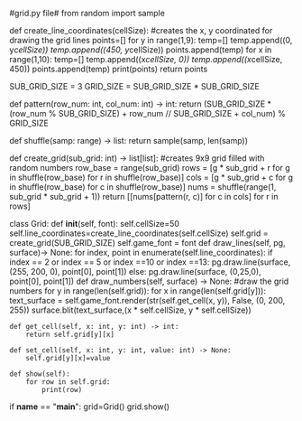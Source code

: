 #grid.py file#
from random import sample

def create_line_coordinates(cellSize):
    #creates the x, y coordinated for drawing the grid lines
    points=[]
    for y in range(1,9):
        temp=[]
        temp.append((0, y*cellSize))
        temp.append((450, y*cellSize))
        points.append(temp)
    for x in range(1,10):
        temp=[]
        temp.append((x*cellSize, 0))
        temp.append((x*cellSize, 450))
        points.append(temp)
    print(points)
    return points

SUB_GRID_SIZE = 3
GRID_SIZE = SUB_GRID_SIZE * SUB_GRID_SIZE

def pattern(row_num: int, col_num: int) -> int:
    return (SUB_GRID_SIZE * (row_num % SUB_GRID_SIZE) + row_num // SUB_GRID_SIZE + col_num) % GRID_SIZE

def shuffle(samp: range) -> list:
    return sample(samp, len(samp))

def create_grid(sub_grid: int) -> list[list]:
    #creates 9x9 grid filled with random numbers
    row_base = range(sub_grid)
    rows = [g * sub_grid + r for g in shuffle(row_base) for r in shuffle(row_base)]
    cols = [g * sub_grid + c for g in shuffle(row_base) for c in shuffle(row_base)]
    nums = shuffle(range(1, sub_grid * sub_grid + 1))
    return [[nums[pattern(r, c)] for c in cols] for r in rows]

class Grid:
    def __init__(self, font):
        self.cellSize=50
        self.line_coordinates=create_line_coordinates(self.cellSize)
        self.grid = create_grid(SUB_GRID_SIZE)
        self.game_font = font
    def draw_lines(self, pg, surface)-> None:
        for index, point in enumerate(self.line_coordinates):
            if index == 2 or index == 5 or index ==10 or index ==13:
                pg.draw.line(surface, (255, 200, 0), point[0], point[1])
            else:
                pg.draw.line(surface, (0,25,0), point[0], point[1])
    def draw_numbers(self, surface) -> None:
        #draw the grid numbers
        for y in range(len(self.grid)):
            for x in range(len(self.grid[y])):
                text_surface = self.game_font.render(str(self.get_cell(x, y)), False, (0, 200, 255))
                surface.blit(text_surface,(x * self.cellSize, y * self.cellSize))

    def get_cell(self, x: int, y: int) -> int:
        return self.grid[y][x]

    def set_cell(self, x: int, y: int, value: int) -> None:
        self.grid[y][x]=value

    def show(self):
        for row in self.grid:
            print(row)

if __name__ == "__main__":
    grid=Grid()
    grid.show()

